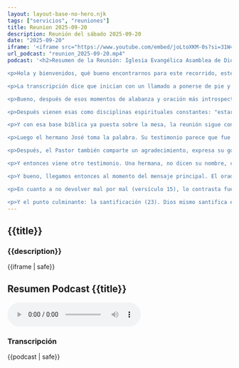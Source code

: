 ```yaml
---
layout: layout-base-no-hero.njk
tags: ["servicios", "reuniones"]
title: Reunion 2025-09-20
description: Reunión del sábado 2025-09-20
date: "2025-09-20"
iframe: '<iframe src="https://www.youtube.com/embed/joLtoXKM-0s?si=31W467KfDucXU-JO" title="YouTube video player" frameborder="0" allow="accelerometer; autoplay; clipboard-write; encrypted-media; gyroscope; picture-in-picture; web-share" referrerpolicy="strict-origin-when-cross-origin" allowfullscreen></iframe>'
url_podcast: "reunion_2025-09-20.mp4"
podcast: '<h2>Resumen de la Reunión: Iglesia Evangélica Asamblea de Dios Cristo Redentor</h2>

<p>Hola y bienvenidos, qué bueno encontrarnos para este recorrido, este análisis de una reunión muy específica. Hola, qué tal, ¿listo para sumergirnos? Hoy vamos a explorar juntos lo que pasó en la reunión del sábado 20 de septiembre de 2025. Tenemos como fuente la transcripción que está en el canal de YouTube EADCR3384. Entendemos que corresponde a la iglesia evangélica Asamblea de Dios allá en Costa Rica. Exacto, y bueno, nuestra idea es ofrecer un resumen claro, útil, pensando, sobre todo, en quienes visitan el sitio web de la Iglesia. Queremos destacar los momentos clave, la música, a las personas que se mencionaron, el mensaje central, lo esencial de ese día. Perfecto, una buena forma de conectar con la vida de la Iglesia, incluso para quien no estuvo. Exacto, así que bueno, empecemos por el principio. ¿Cómo arrancó esa reunión?</p>

<p>La transcripción dice que inician con un llamado a ponerse de pie y cantan el himno número 10, "Cuando Allá Se Pase Lista". Uf, empezar con ese himno no es cualquier cosa, eh. No, para nada. De entrada te sitúa en una perspectiva, digamos, escatológica del fin de los tiempos, del juicio, de ese llamado final ante Dios. Establece un tono de seriedad, de preparación espiritual. Totalmente, y esa atmósfera como de rendición de cuentas se siente también en la oración que sigue. Es una oración bastante intensa. Sí se nota, piden misericordia, compasión, guía para el culto, protección contra el mal, fortaleza y reconocen mucho la dependencia de Dios. Hasta citan Jeremías 33:3: "clama a mí y yo te responderé". Clave esa cita. La oración subraya temas centrales: la necesidad total de Dios, la conciencia de que hay una lucha espiritual y la fe como la llave para recibir respuestas. Es una entrega total al inicio. Y después de esa oración, otro himno, el 21, "Ya Todo Dejé". Ah, mira, qué interesante la secuencia. Si el primero, "Cuando Allá Se Pase Lista", mira el futuro final, este, "Ya Todo Dejé", aterriza en el presente. Claro, habla de abandonar lo terrenal, de seguir a Jesús, ahora, de vivir en su luz. Refuerza la idea del compromiso, de la renuncia, un concepto muy fuerte en la vida evangélica. Seguir a Cristo implica reorientar todo. Muy claro. </p>

<p>Bueno, después de esos momentos de alabanza y oración más introspectivos, digamos, la reunión parece que se abre a la comunidad. Sí, hay un cambio de foco. Se da la bienvenida, se expresa alegría por ver a los hermanos y mencionan específicamente a algunos jóvenes, como Santiago y José. Les dan ánimo con palabras como "esfuérzate y sé valiente", eso es vital, y les recuerdan la promesa, "Jehová, tu Dios estará contigo". Se busca crear un ambiente de libertad en el espíritu, dice la transcripción. Es que ese reconocimiento personal, sabes, llamar a alguien por su nombre, animarlo directamente, sobre todo a los más jóvenes, eso construye comunidad de una manera increíble, no son solo números en una silla. Claro, y usar esas frases bíblicas, "esfuérzate", "Jehová estará contigo", no es solo decir algo bonito, es infundirles confianza, recordarles promesas que son pilares para su fe, es discipulado práctico. Y bueno, hablando de pilares, se presenta la lectura bíblica del día, que va a ser como el eje del mensaje. Es Primera de Tesalonicenses, capítulo 5, versículos 12 al 24. Uf, un pasaje potentísimo. 1 Tesalonicenses 5 es una joya de consejos prácticos para la vida de la Iglesia. Pablo ahí no se anda con rodeos. Sí, es muy directo. La transcripción detalla varios puntos que se tocaron. Primero, el respeto y estima por los líderes, "los que trabajan y presiden en el Señor", fundamental el reconocimiento del liderazgo espiritual. Luego, la importancia de tener paz entre los hermanos, qué necesario siempre, y Pablo lo pone justo después del liderazgo, como que una cosa lleva a la otra. Después, el trato mutuo: "amonestar a los ociosos", "alentar a los de poco ánimo", "sostener a los débiles" y la "paciencia con todos". Ahí está el corazón de la comunidad, no, cuidarse unos a otros en las diferentes necesidades y debilidades, sin juzgar rápido, sino con paciencia y algo muy contracultural. No devolver mal por mal, al contrario, "seguir siempre lo bueno para con todos". Rompe totalmente con la ley del talión, ¿verdad? Es el llamado a la ética del reino, a imitar a Jesús, buscar el bien activamente, incluso hacia quien te hace daño. </p>

<p>Después vienen esas como disciplinas espirituales constantes: "estar siempre gozosos" (siempre, no solo cuando todo va bien), "orar sin cesar" (en todo momento, una conexión continua), y "dar gracias en todo". Y recalca: porque esta es la voluntad de Dios. Esas tres cosas juntas (gozo, oración, gratitud) son como el motor de la vida espiritual diaria según Pablo, y la clave es que son la voluntad de Dios, no una opción. Luego, el discernimiento espiritual: "no apagar al espíritu", "no menospreciar las profecías", pero ojo, "examinarlo todo", "retener lo bueno" y "abstenerse de toda especie de mal". Exacto. Ni apagar la obra del espíritu ni ser ingenuos. Hay que discernir, probar, quedarse con lo que viene de Dios y desechar lo malo, y ese "abstenerse de toda especie de mal" es muy abarcador. Y todo esto culmina en el versículo 23, una oración por la santificación completa: "espíritu, alma y cuerpo", ser guardados "irreprensibles para la venida del Señor". Ese es el gran objetivo que le da sentido a todo lo anterior. La meta final es esa preparación, esa santidad integral, esperando el regreso de Cristo. Y la base de todo, el último versículo que leen, el 24: la fidelidad de Dios. "fiel es el que os llama, el cual también lo hará". Exacto, la confianza no está en nuestra capacidad de cumplir todo esto, sino en que Dios que nos llamó es fiel para llevarnos hasta el final. Es un pasaje bueno, supercompleto, un verdadero manual de vida cristiana, comunitaria y personal. Totalmente. </p>

<p>Y con esa base bíblica ya puesta sobre la mesa, la reunión sigue con más música. El himno 228, "Háblame Oh Dios", y mencionan una frase de ese himno: "heme aquí, envíame a mí", otra vez el tema del compromiso y la disponibilidad para el servicio. La música sigue reforzando los temas centrales, y parece que ese himno como que abre la puerta, porque justo después viene un espacio para compartir agradecimientos y testimonios personales. Ah, momentos muy valiosos en este tipo de reuniones. Sí. Primero, una hermana Claudia agradece por su familia (esposo, hijos, nietos), el trabajo, el sustento y pide oración por la fe de su esposo. El que dirige anima a seguir orando por Santiago, quizás el joven mencionado antes, y por la familia, ¡qué importante eso! Compartir las alegrías, pero también las cargas, las necesidades. Y pedir oración específica, como por la fe del esposo, eso teje unos lazos de apoyo mutuo superfuertes. La comunidad se involucra. </p>

<p>Luego el hermano José toma la palabra. Su testimonio parece que fue bastante denso, con varias reflexiones. A ver, cuéntame. Agradece por la vida, la salud, la salvación. Pero luego reflexiona sobre un líder de instituto bíblico que puso en pausa su ministerio para dedicarse a ser padre y cómo ese mismo líder compartió su fe en un viaje y una persona se arrepintió. Interesante el contraste. Sí, porque eso lo lleva a preguntarse a sí mismo, ¿y yo qué estoy haciendo?, como una autoevaluación sobre su propia labor evangélica. Uff, eso es fuerte y muy honesto, reconocer esa posible comodidad o falta de celo. Menciona el peligro que cita de Apocalipsis, de perder el primer amor, ese fervor inicial por compartir la fe, aunque uno siga haciendo buenas obras. La clásica advertencia a la iglesia de Éfeso. Sonó el riesgo del activismo sin pasión, sin ese amor primero. Muy pertinente. Y siente esa necesidad personal de volver a compartir la fe activamente. Incluso usa la parábola del hijo pródigo y su hermano mayor, como diciendo, o nos arrepentimos como el pródigo, o aprovechamos los privilegios de estar en la casa como el mayor, pero sin quedarnos pasivos. Buenas aplicaciones. Te hace pensar en qué posición estás tú, ¿no? Totalmente. Y luego usa una analogía bastante gráfica basada en Éxodo 8 con la plaga de moscas. A ver. Recuerda cómo Faraón le decía a Moisés, "bueno, vayan a sacrificar, pero aquí en la tierra", o después, "bueno, vayan, pero no muy lejos". Ah, claro, las concesiones a medias. Exacto, y José lo interpreta como la forma en que el mundo o, digamos, las ataduras del pasado, siempre intentan que el creyente viva una fe como cercana, comprometida, pero no una separación total, una fe "light", podríamos decir. Qué buena analogía, es muy sutil. A veces esa presión, no, de no cortar del todo con ciertas cosas, de mantener un pie en cada lado. Pero él afirma que Cristo ya venció esa batalla, que ya nos dio la libertad completa y termina reiterando la oración por la familia de la hermana Claudia, citando Hechos 16:31: "Cree en el Señor Jesucristo y serás salvo, tú y tu casa". Impresionante el testimonio de José, toca muchos puntos: evangelización, autocrítica, la tensión entre obras, la lucha espiritual contra el conformismo, muy bien ilustrada con un Éxodo, y la confianza en las promesas bíblicas aplicadas a situaciones reales. Usa mucho la escritura para iluminar la vida. Sí, muy completo y concluye cantando "Un día a la vez", un himno que pide fuerza para el hoy. Perfecto cierre para un testimonio tan profundo. Enfocarse en la dependencia diaria de Dios. </p>

<p>Después, el Pastor también comparte un agradecimiento, expresa su gozo por servir a Dios, menciona la lucha espiritual contra Satanás, la necesidad constante de Dios, temas pastorales recurrentes y necesarios, y canta una alabanza que se llama "Aquí a Tus Plantas", que habla de gratitud por el perdón y el amor divino y anima a todos a perseverar hasta llegar a la presencia de Dios. Ese enfoque en la perseverancia, la batalla espiritual y la esperanza finales. Es el corazón del ánimo pastoral en esta tradición, no, recordar la meta y dar fuerzas para seguir. Luego, más cantos: "Hay victoria en el nombre de Jesús" y "Alabaré a Jehová". Son cantos de triunfo, de afirmación de que Dios pelea por nosotros, de la necesidad de Jesús en el hogar, cantos que levantan el ánimo y la fe, que declaran verdades bíblicas. </p>

<p>Y entonces viene otro testimonio. Una hermana, no dicen su nombre, comparte algo muy personal. ¿Qué cuenta? Agradece por la vida, la salud y relata un sueño o visión que tuvo. Dice que se sintió mal, se acostó y tuvo una visión del cielo. ¡Guau! La describe como algo hermosísimo, indescriptible, incomparable con lo terrenal. Dice que al despertar pensó que había sido real y hasta se preguntó si ya le tocaba partir. Qué experiencia tan impactante. Sí, y la lleva a reflexionar que quien está bien con Dios no debería temer a la muerte, pero también siente tristeza por los que no entienden las cosas espirituales. Esas experiencias a veces traen una claridad muy grande, no, sobre lo eterno versus lo temporal. Exacto, porque ella siente una convicción personal de que está demasiado afanada, demasiado metida en las tareas terrenales y siente un llamado a dedicar más tiempo a la obra del Señor, a evangelizar. Confía en que Dios hablará a través de ella. Es fascinante cómo una experiencia tan mística, digamos, se traduce en un llamado práctico y urgente a la acción, a reordenar prioridades. Confía el futuro de sus hijos a Dios y hace un llamado muy, muy directo al arrepentimiento sincero y dice, "ahora". Recalca que Dios perdona y olvida por completo, a diferencia de las personas. Ese énfasis en el perdón total de Dios y la urgencia del arrepentimiento es muy característico también y la comparación con el perdón humano es muy real, y ella misma dirige el canto del Salmo 126, "Cuando Jehová hiciere volver la cautividad". Qué salmo tan apropiado después de hablar de liberación y esperanza celestial, es un salmo de restauración, de gozo después del llanto, de reconocer las grandes cosas que Dios ha hecho. La transcripción menciona que después de ese salmo hubo un momento de canto en lenguas o en el espíritu. Ah, ok. Eso indica un momento de alta intensidad espiritual, una manifestación carismática o pentecostal donde la emoción y la experiencia directa juegan un papel importante. Sugiere una conexión profunda en ese momento. Luego, otro himno más tranquilo, "Renuévame, Señor Jesús", una petición de transformación interior, el anhelo constante de cambio, de cercanía con Dios, y hay un último agradecimiento, otra hermana agradece por estar allí, por sentir la presencia de Dios, por ver a los demás. Reconoce que hay luchas, pero confía en Dios. Hace referencia al himno "Renuévame", se van conectando los elementos, ¿ves? Sí, anima diciendo que para Dios todo es posible, incluyendo la oración por el esposo de la hermana Claudia, compara a Dios con el alfarero que nos moldea, afirma que Dios habla de muchas maneras (testimonios, palabra, alabanzas), exacto. Reconoce la diversidad de formas en que Dios se comunica en el culto y ella termina cantando "En las horas difíciles", un himno sobre el consuelo y la guía de Dios en medio de las pruebas, un cierre muy adecuado reconociendo las dificultades, pero afirmando la presencia consoladora de Dios. Es notable cómo hasta los agradecimientos finales siguen tejiendo los temas de renovación, confianza en la prueba y la comunicación divina. Muy coherente, todo la verdad. </p>

<p>Y bueno, llegamos entonces al momento del mensaje principal. El orador retoma la lectura de 1 Tesalonicenses 5, los versículos 12 al 24, pero ahora para profundizar en las aplicaciones prácticas. Claro, ya no solo leerlo, sino desmenuzarlo para la vida diaria, exacto. Sobre el respeto a los líderes y la paz (versículos 12-13), añade la idea de ser "cartas leídas y luminares en el mundo", cuidar el testimonio fuera de la Iglesia. Amplía la perspectiva, no solo cómo nos tratamos adentro, sino cómo nos ven afuera. Sobre el apoyo mutuo (versículo 14), amonestar, animar, sostener, enfatiza la paciencia y menciona esa idea de decirle al débil: "fuerte soy", como una declaración de fe. Interesante ese matiz. No solo ayudar pasivamente, sino activamente declarar la fortaleza de Dios sobre la debilidad. </p>

<p>En cuanto a no devolver mal por mal (versículo 15), lo contrasta fuerte con la ley antigua del ojo por ojo, pone el ejemplo de Jesús, vencer el mal con bien, orar por los que nos dañan y dice algo así como que "las batallas se ganan de rodillas", una frase muy poderosa y común en estos círculos, la oración como arma principal en la lucha espiritual y relacional. Sobre el gozo, oración y gratitud (v. 16-18), insiste mucho en la constancia: gozo siempre, oración sin cesar, gratitud en todo, no solo a veces. Es que esa es la clave, no, mantener esas disciplinas como un estilo de vida, no como reacciones puntuales y recordar que es la voluntad de Dios. Del discernimiento espiritual (v. 19-22), aclara que no apagar al espíritu se relaciona con evitar hacer lo malo y que no menospreciar las profecías no es tragarse todo, sino examinarlas, retener lo bueno. El equilibrio necesario. Apertura espiritual, pero con discernimiento crítico basado en la Palabra y da una vuelta interesante a "abstenerse de toda especie de mal". Dice que no es solo no hacer lo malo, sino que también implica la omisión, no hacer el bien cuando puedes, ayudar al necesitado, orar por otros, también es una forma de mal. Ah, qué buena aplicación. La abstinencia del mal incluye el pecado de omisión. Hacer el bien es parte de apartarse del mal. Muy práctico. </p>

<p>Y el punto culminante: la santificación (23). Dios mismo santifica espíritu, alma y cuerpo. Usa metáforas como "quitar grumos y escoria, como el oro en el fuego". Dios es el alfarero, imágenes fuertes para hablar de ese proceso de purificación interior y enfatiza que la santidad externa también importa, el cuerpo es templo, todo debe ser guardado, irreprensible para la venida de Cristo, que busca una iglesia sin mancha ni arruga. Conecta directamente con la esperanza final. La santidad no es un fin en sí misma, sino la preparación para el encuentro con el Señor y cierra el mensaje reafirmando la fidelidad de Dios (24). "Aunque fallemos, el que llamó es fiel y completará su obra en nosotros", anima a pedirle ayuda a Dios en las áreas donde somos débiles. Un mensaje muy completo que toma un texto bíblico y lo aplica intensamente a la vida práctica, ética, espiritual y comunitaria de los creyentes, siempre con la mirada puesta en la venida de Cristo y conecta perfecto con todo lo que se habló antes en los testimonios y oraciones. Sí, se siente todo muy hilado y la reunión no termina.</p>'
---
```


<section class="reunion section bg-gray-ligth">
  <article class="container full-lg-screen">
    <h2 class="section-title">{{title}}</h2>
    <aside class="text-center">
      <h3 class="p1">{{description}}</h3>
      <div class="video-responsive-container">
        {{iframe | safe}}
      </div>
    </aside>
  </article>

  <article>
    <h2 class="p1">Resumen Podcast {{title}}</h2>
    <audio controls class="p1">
      <source src="/assets/audio/{{url_podcast|safe}}" type="audio/mp4">
      Tu navegador no soporta el elemento de audio.
    </audio>
    <h3 class="p1">Transcripción</h3>
    <div id="transcripcion-podcast">
      {{podcast | safe}}
    </div>
  </article>
</section>

